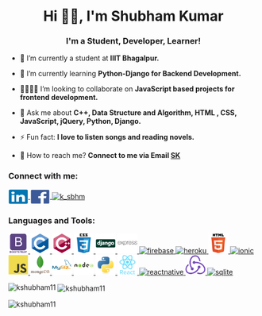 <h1 align="center">Hi 👋🏻, I'm Shubham Kumar</h1>
<h3 align="center">I'm a Student, Developer, Learner!</h3>


- 🔭 I’m currently a student at **IIIT Bhagalpur.**

- 🌱 I’m currently learning **Python-Django for Backend Development.**

- 🤜🏻🤛🏻 I’m looking to collaborate on **JavaScript based projects for frontend development.**

- 💬 Ask me about **C++, Data Structure and Algorithm, HTML , CSS, JavaScript, jQuery, Python, Django.**

- ⚡ Fun fact: **I love to listen songs and reading novels.**

- 📧 How to reach me? **Connect to me via Email [SK](mailto:shubhamsbhm@gmail.com)**
 
<!-- 
<p align="left"> <img src="https://komarev.com/ghpvc/?username=kshubham11&label=Profile%20views&color=0e75b6&style=flat" alt="kshubham11" /> </p>

<p align="left"> <a href="https://github.com/ryo-ma/github-profile-trophy"><img src="https://github-profile-trophy.vercel.app/?username=kshubham11" alt="kshubham11" /></a> </p>
 -->


<!-- - Reach me at: **shubhamsbhm@gmail.com** -->
<p align="left">
<h3 align="left">Connect with me:</h3>
<a href="https://www.linkedin.com/in/Shubhamk11/" target="blank"><img align="center" src="https://raw.githubusercontent.com/devicons/devicon/master/icons/linkedin/linkedin-original.svg" alt="Shubhamk11" height="30" width="40" /> </a>
<a href="https://www.facebook.com/shubhamsbhm/" target="blank"><img align="center" src="https://raw.githubusercontent.com/devicons/devicon/master/icons/facebook/facebook-original.svg" alt="shubhamsbhm" height="30" width="40" /> </a>
<a href="https://www.instagram.com/k_sbhm/" target="blank"><img align="center" src="https://image.flaticon.com/icons/png/128/1384/1384063.png" alt="k_sbhm" height="30" width="40" /> </a>

</p>


<h3 align="left">Languages and Tools:</h3>
<p align="left"> <a href="https://getbootstrap.com" target="_blank"> <img src="https://raw.githubusercontent.com/devicons/devicon/master/icons/bootstrap/bootstrap-plain-wordmark.svg" alt="bootstrap" width="40" height="40"/> </a> <a href="https://www.cprogramming.com/" target="_blank"> <img src="https://raw.githubusercontent.com/devicons/devicon/master/icons/c/c-original.svg" alt="c" width="40" height="40"/> </a> <a href="https://www.w3schools.com/cpp/" target="_blank"> <img src="https://raw.githubusercontent.com/devicons/devicon/master/icons/cplusplus/cplusplus-original.svg" alt="cplusplus" width="40" height="40"/> </a> <a href="https://www.w3schools.com/css/" target="_blank"> <img src="https://raw.githubusercontent.com/devicons/devicon/master/icons/css3/css3-original-wordmark.svg" alt="css3" width="40" height="40"/> </a> <a href="https://www.djangoproject.com/" target="_blank"> <img src="https://raw.githubusercontent.com/devicons/devicon/master/icons/django/django-original.svg" alt="django" width="40" height="40"/> </a> <a href="https://expressjs.com" target="_blank"> <img src="https://raw.githubusercontent.com/devicons/devicon/master/icons/express/express-original-wordmark.svg" alt="express" width="40" height="40"/> </a> <a href="https://firebase.google.com/" target="_blank"> <img src="https://www.vectorlogo.zone/logos/firebase/firebase-icon.svg" alt="firebase" width="40" height="40"/> </a> <a href="https://heroku.com" target="_blank"> <img src="https://www.vectorlogo.zone/logos/heroku/heroku-icon.svg" alt="heroku" width="40" height="40"/> </a> <a href="https://www.w3.org/html/" target="_blank"> <img src="https://raw.githubusercontent.com/devicons/devicon/master/icons/html5/html5-original-wordmark.svg" alt="html5" width="40" height="40"/> </a> <a href="https://ionicframework.com" target="_blank"> <img src="https://upload.wikimedia.org/wikipedia/commons/d/d1/Ionic_Logo.svg" alt="ionic" width="40" height="40"/> </a> <a href="https://developer.mozilla.org/en-US/docs/Web/JavaScript" target="_blank"> <img src="https://raw.githubusercontent.com/devicons/devicon/master/icons/javascript/javascript-original.svg" alt="javascript" width="40" height="40"/> </a> <a href="https://www.mongodb.com/" target="_blank"> <img src="https://raw.githubusercontent.com/devicons/devicon/master/icons/mongodb/mongodb-original-wordmark.svg" alt="mongodb" width="40" height="40"/> </a> <a href="https://www.mysql.com/" target="_blank"> <img src="https://raw.githubusercontent.com/devicons/devicon/master/icons/mysql/mysql-original-wordmark.svg" alt="mysql" width="40" height="40"/> </a> <a href="https://nodejs.org" target="_blank"> <img src="https://raw.githubusercontent.com/devicons/devicon/master/icons/nodejs/nodejs-original-wordmark.svg" alt="nodejs" width="40" height="40"/> </a> <a href="https://www.python.org" target="_blank"> <img src="https://raw.githubusercontent.com/devicons/devicon/master/icons/python/python-original.svg" alt="python" width="40" height="40"/> </a> <a href="https://reactjs.org/" target="_blank"> <img src="https://raw.githubusercontent.com/devicons/devicon/master/icons/react/react-original-wordmark.svg" alt="react" width="40" height="40"/> </a> <a href="https://reactnative.dev/" target="_blank"> <img src="https://reactnative.dev/img/header_logo.svg" alt="reactnative" width="40" height="40"/> </a> <a href="https://redux.js.org" target="_blank"> <img src="https://raw.githubusercontent.com/devicons/devicon/master/icons/redux/redux-original.svg" alt="redux" width="40" height="40"/> </a> <a href="https://www.sqlite.org/" target="_blank"> <img src="https://www.vectorlogo.zone/logos/sqlite/sqlite-icon.svg" alt="sqlite" width="40" height="40"/> </a> </p>



<p><img align="left" src="https://github-readme-stats.vercel.app/api/top-langs?username=kshubham11&show_icons=true&locale=en&layout=compact" alt="kshubham11" /></p>
<!-- <img src="https://github-readme-stats.vercel.app/api?username=kshubham&&show_icons=true&title_color=ffffff&icon_color=bb2acf&text_color=daf7dc&bg_color=191919"> -->



<p>&nbsp;<img align="center" src="https://github-readme-stats.vercel.app/api?username=kshubham11&show_icons=true&locale=en" alt="kshubham11" /></p>


<p><img align="center" src="https://github-readme-streak-stats.herokuapp.com/?user=kshubham11&" alt="kshubham11" /></p>
